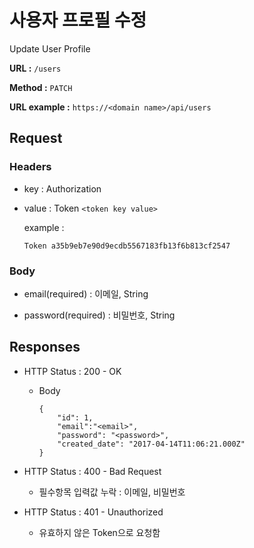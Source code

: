 # 사용자 프로필 수정

Update User Profile

**URL :** `/users`

**Method :** `PATCH`

**URL example :** `https://<domain name>/api/users`

## Request

### Headers

-   key : Authorization
-   value : Token `<token key value>`

    example :

    `Token a35b9eb7e90d9ecdb5567183fb13f6b813cf2547`

### Body

-   email(required) : 이메일, String

-   password(required) : 비밀번호, String

## Responses

-   HTTP Status : 200 - OK

    -   Body

            {
                "id": 1,
                "email":"<email>",
                "password": "<password>",
                "created_date": "2017-04-14T11:06:21.000Z"
            }

-   HTTP Status : 400 - Bad Request

    -   필수항목 입력값 누락 : 이메일, 비밀번호

-   HTTP Status : 401 - Unauthorized

    -   유효하지 않은 Token으로 요청함
